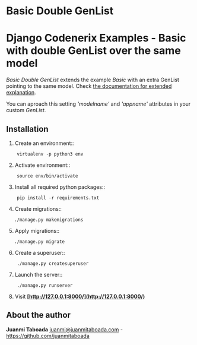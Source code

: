 Basic Double GenList
====================

# Django Codenerix  Examples - Basic with double GenList over the same model

*Basic Double GenList* extends the example *Basic* with an extra GenList pointing to the same model. Check [the documentation for extended explanation](https://codenerix.com/en/genlist/).

You can aproach this setting *'modelname'* and *'appname'* attributes in your custom *GenList*.


## Installation

1. Create an environment::
```
    virtualenv -p python3 env
```

2. Activate environment::
```
    source env/bin/activate
```

3. Install all required python packages::
```
    pip install -r requirements.txt
```

4. Create migrations::
```
   ./manage.py makemigrations
```

5. Apply migrations::
```
   ./manage.py migrate
```

6. Create a superuser::
```
    ./manage.py createsuperuser
```

7. Launch the server::
```
    ./manage.py runserver
```

8. Visit **[http://127.0.0.1:8000/](http://127.0.0.1:8000/)**


## About the author

**Juanmi Taboada** <juanmi@juanmitaboada.com> - https://github.com/juanmitaboada
